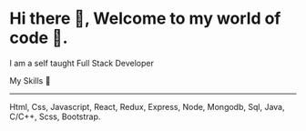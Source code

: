 # Hi there 👋, Welcome to my world of code 🤗.
I am a self taught Full Stack Developer

My Skills 🤹 <hr>
Html, Css, Javascript, React, Redux, Express, Node, Mongodb,
Sql, Java, C/C++, Scss, Bootstrap.


<script src="https://platform.linkedin.com/badges/js/profile.js" async defer type="text/javascript"></script>


<!--
**binoipr/binoipr** is a ✨ _special_ ✨ repository because its `README.md` (this file) appears on your GitHub profile.

Here are some ideas to get you started:

- 🔭 I’m currently working on ...
- 🌱 I’m currently learning ...
- 👯 I’m looking to collaborate on ...
- 🤔 I’m looking for help with ...
- 💬 Ask me about ...
- 📫 How to reach me: ...
- 😄 Pronouns: ...
- ⚡ Fun fact: ...
-->
